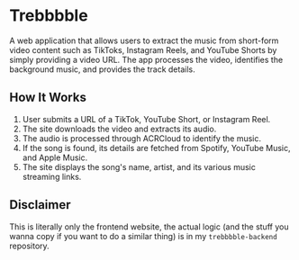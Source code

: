 # Trebbbble

A web application that allows users to extract the music from short-form video content such as TikToks, Instagram Reels, and YouTube Shorts by simply providing a video URL. The app processes the video, identifies the background music, and provides the track details.

## How It Works

1. User submits a URL of a TikTok, YouTube Short, or Instagram Reel.
2. The site downloads the video and extracts its audio.
3. The audio is processed through ACRCloud to identify the music.
4. If the song is found, its details are fetched from Spotify, YouTube Music, and Apple Music.
5. The site displays the song's name, artist, and its various music streaming links.

## Disclaimer
This is literally only the frontend website, the actual logic (and the stuff you wanna copy if you want to do a similar thing) is in my `trebbbble-backend` repository.
